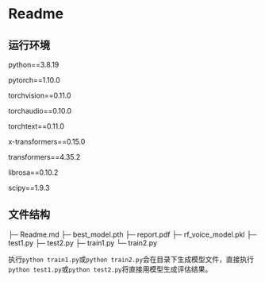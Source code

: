# Readme

## 运行环境

python==3.8.19

pytorch==1.10.0

torchvision==0.11.0

torchaudio==0.10.0

torchtext==0.11.0

x-transformers==0.15.0

transformers==4.35.2

librosa==0.10.2

scipy==1.9.3

## 文件结构


├─ Readme.md
├─ best_model.pth
├─ report.pdf
├─ rf_voice_model.pkl
├─ test1.py
├─ test2.py
├─ train1.py
└─ train2.py

执行`python train1.py`或`python train2.py`会在目录下生成模型文件，直接执行`python test1.py`或`python test2.py`将直接用模型生成评估结果。
